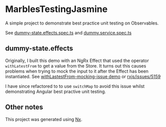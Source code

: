 # MarblesTestingJasmine

A simple project to demonstrate best practice unit testing on Observables.

See [dummy-state.effects.spec.ts](https://github.com/tomwhite007/MarblesTestingJasmine/blob/master/apps/marbles-testing-jasmine/src/app/%2Bstate/dummy-state.effects.spec.ts) and [dummy.service.spec.ts](https://github.com/tomwhite007/MarblesTestingJasmine/blob/master/apps/marbles-testing-jasmine/src/app/services/dummy.service.spec.ts)

## dummy-state.effects

Originally, I built this demo with an NgRx Effect that used the operator `withLatestFrom` to get a value from the Store. It turns out this causes problems when trying to mock the input to it after the Effect has been instantiated. See [withLastestFrom-mocking-issue demo](https://github.com/tomwhite007/withLastestFrom-mocking-issue) or [rxjs/issues/5159](https://github.com/ReactiveX/rxjs/issues/5159)

I have since refactored to to use `switchMap` to avoid this issue whilst demonstrating Angular best practive unit testing.

## Other notes

This project was generated using [Nx](https://nx.dev).
